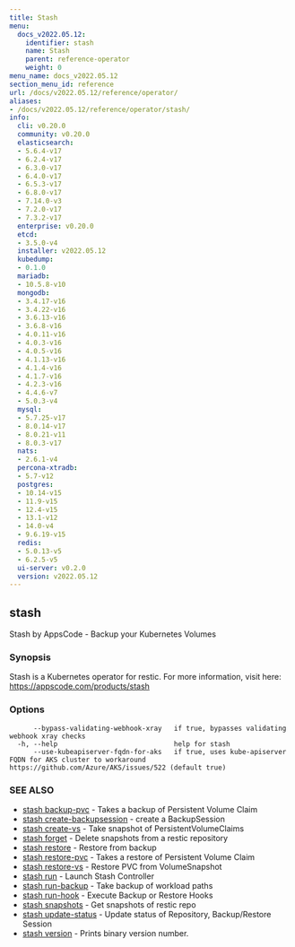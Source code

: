 ```yaml
---
title: Stash
menu:
  docs_v2022.05.12:
    identifier: stash
    name: Stash
    parent: reference-operator
    weight: 0
menu_name: docs_v2022.05.12
section_menu_id: reference
url: /docs/v2022.05.12/reference/operator/
aliases:
- /docs/v2022.05.12/reference/operator/stash/
info:
  cli: v0.20.0
  community: v0.20.0
  elasticsearch:
  - 5.6.4-v17
  - 6.2.4-v17
  - 6.3.0-v17
  - 6.4.0-v17
  - 6.5.3-v17
  - 6.8.0-v17
  - 7.14.0-v3
  - 7.2.0-v17
  - 7.3.2-v17
  enterprise: v0.20.0
  etcd:
  - 3.5.0-v4
  installer: v2022.05.12
  kubedump:
  - 0.1.0
  mariadb:
  - 10.5.8-v10
  mongodb:
  - 3.4.17-v16
  - 3.4.22-v16
  - 3.6.13-v16
  - 3.6.8-v16
  - 4.0.11-v16
  - 4.0.3-v16
  - 4.0.5-v16
  - 4.1.13-v16
  - 4.1.4-v16
  - 4.1.7-v16
  - 4.2.3-v16
  - 4.4.6-v7
  - 5.0.3-v4
  mysql:
  - 5.7.25-v17
  - 8.0.14-v17
  - 8.0.21-v11
  - 8.0.3-v17
  nats:
  - 2.6.1-v4
  percona-xtradb:
  - 5.7-v12
  postgres:
  - 10.14-v15
  - 11.9-v15
  - 12.4-v15
  - 13.1-v12
  - 14.0-v4
  - 9.6.19-v15
  redis:
  - 5.0.13-v5
  - 6.2.5-v5
  ui-server: v0.2.0
  version: v2022.05.12
---
```


## stash

Stash by AppsCode - Backup your Kubernetes Volumes

### Synopsis

Stash is a Kubernetes operator for restic. For more information, visit here: https://appscode.com/products/stash

### Options

```
      --bypass-validating-webhook-xray   if true, bypasses validating webhook xray checks
  -h, --help                             help for stash
      --use-kubeapiserver-fqdn-for-aks   if true, uses kube-apiserver FQDN for AKS cluster to workaround https://github.com/Azure/AKS/issues/522 (default true)
```

### SEE ALSO

* [stash backup-pvc](/docs/v2022.05.12/reference/operator/stash_backup-pvc)	 - Takes a backup of Persistent Volume Claim
* [stash create-backupsession](/docs/v2022.05.12/reference/operator/stash_create-backupsession)	 - create a BackupSession
* [stash create-vs](/docs/v2022.05.12/reference/operator/stash_create-vs)	 - Take snapshot of PersistentVolumeClaims
* [stash forget](/docs/v2022.05.12/reference/operator/stash_forget)	 - Delete snapshots from a restic repository
* [stash restore](/docs/v2022.05.12/reference/operator/stash_restore)	 - Restore from backup
* [stash restore-pvc](/docs/v2022.05.12/reference/operator/stash_restore-pvc)	 - Takes a restore of Persistent Volume Claim
* [stash restore-vs](/docs/v2022.05.12/reference/operator/stash_restore-vs)	 - Restore PVC from VolumeSnapshot
* [stash run](/docs/v2022.05.12/reference/operator/stash_run)	 - Launch Stash Controller
* [stash run-backup](/docs/v2022.05.12/reference/operator/stash_run-backup)	 - Take backup of workload paths
* [stash run-hook](/docs/v2022.05.12/reference/operator/stash_run-hook)	 - Execute Backup or Restore Hooks
* [stash snapshots](/docs/v2022.05.12/reference/operator/stash_snapshots)	 - Get snapshots of restic repo
* [stash update-status](/docs/v2022.05.12/reference/operator/stash_update-status)	 - Update status of Repository, Backup/Restore Session
* [stash version](/docs/v2022.05.12/reference/operator/stash_version)	 - Prints binary version number.

